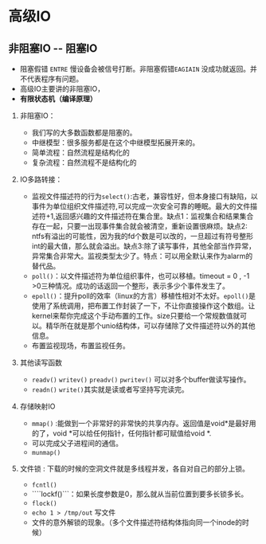 # 高级IO

## 非阻塞IO  -- 阻塞IO
-  阻塞假错  ```ENTRE``` 慢设备会被信号打断。非阻塞假错```EAGIAIN``` 没成功就返回。并不代表程序有问题。
- 高级IO主要讲的非阻塞IO，
- **有限状态机（编译原理）**
1. 非阻塞IO：
   - 我们写的大多数函数都是阻塞的。
   - 中继模型：很多服务都是在这个中继模型拓展开来的。
   - 简单流程：自然流程是结构化的
   - 复杂流程：自然流程不是结构化的
2. IO多路转接：
   - 监视文件描述符的行为```select()```:古老，兼容性好，但本身接口有缺陷，以事件为单位组织文件描述符,可以完成一次安全可靠的睡眠。最大的文件描述符+1,返回感兴趣的文件描述符在集合里。缺点1：监视集合和结果集合存在一起，只要一出现事件集合就会被清空，重新设置很麻烦。缺点2: ntfs有溢出的可能性，因为我的fd个数是可以改的，一旦超过有符号整形int的最大值，那么就会溢出。缺点3:除了读写事件，其他全部当作异常，异常集合非常大。监视类型太少了。特点：可以用全默认来作为alarm的替代品。
   -  ```poll()```：以文件描述符为单位组织事件，也可以移植。timeout = 0 , -1 >0三种情况。成功的话返回一个整形，表示多少个事件发生了。
   -  ```epoll()```：提升poll的效率（linux的方言）移植性相对不太好。```epoll()```是使用了系统调用，把布置工作封装了一下，不让你直接操作这个数组。让kernel来帮你完成这个手动布置的工作。size只要给一个常规数值就可以。精华所在就是那个unio结构体，可以存储除了文件描述符以外的其他信息。
   -  布置监视现场，布置监视任务。
3. 其他读写函数
   - ```readv()``` ```writev()``` ```preadv()``` ```pwritev()``` 可以对多个buffer做读写操作。
   - ```readn()``` ```write()```其实就是读或者写坚持写完读完。
  
4. 存储映射IO
   - ```mmap()``` :能做到一个非常好的非常快的共享内存。返回值是void*是最好用的了，void *可以给任何指针，任何指针都可赋值给void *.
   - 可以完成父子进程间的通信。
   - ```munmap()```
5. 文件锁 : 下载的时候的空洞文件就是多线程并发，各自对自己的部分上锁。
   - ```fcntl()```
   - ````lockf()```：如果长度参数是0，那么就从当前位置到要多长锁多长。
   - ```flock()```
   - ```echo 1 > /tmp/out``` 写文件
   - 文件的意外解锁的现象。（多个文件描述符结构体指向同一个inode的时候）
  
## 